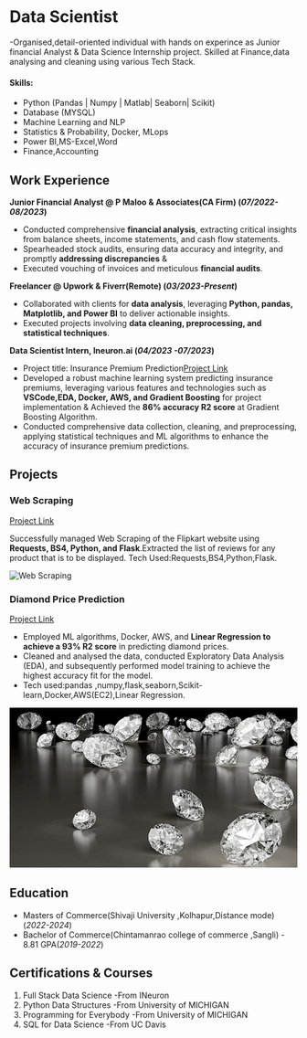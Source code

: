 # Data Scientist
-Organised,detail-oriented individual with hands on experince as  Junior financial Analyst & Data Science Internship project.
 Skilled at Finance,data analysing and cleaning using various Tech Stack.

#### Skills:
- Python (Pandas | Numpy | Matlab| Seaborn| Scikit)
- Database (MYSQL)
- Machine Learning and NLP
- Statistics & Probability, Docker, MLops
- Power BI,MS-Excel,Word
- Finance,Accounting								       	

## Work Experience
**Junior Financial Analyst @ P Maloo & Associates(CA Firm) (_07/2022-08/2023_)**
- Conducted comprehensive **financial analysis**, extracting critical insights from balance sheets, income
  statements, and cash flow statements.
- Spearheaded stock audits, ensuring data accuracy and integrity, and promptly **addressing discrepancies** &
- Executed vouching of invoices and meticulous **financial audits**.

**Freelancer @ Upwork & Fiverr(Remote) (_03/2023-Present_)**
- Collaborated with clients for **data analysis**, leveraging **Python, pandas, Matplotlib, and Power BI** to deliver
  actionable insights.
- Executed projects involving **data cleaning, preprocessing, and statistical techniques**.

**Data Scientist Intern, Ineuron.ai (_04/2023 -07/2023_)**
- Project title: Insurance Premium Prediction[Project Link](https://github.com/KIRTIBAJAJ2002/KIRTIINTERNSHIPPROJECT)
- Developed a robust machine learning system predicting insurance premiums, leveraging various features and
  technologies such as **VSCode,EDA, Docker, AWS, and Gradient Boosting** for project implementation &
  Achieved the **86% accuracy R2 score** at Gradient Boosting Algorithm.
- Conducted comprehensive data collection, cleaning, and preprocessing, applying statistical techniques and
  ML algorithms to enhance the accuracy of insurance premium predictions.


## Projects
### Web Scraping
[Project Link](https://github.com/KIRTIBAJAJ2002/Project1-Scraper-beanstalk-deployment)

Successfully managed Web Scraping of the Flipkart website using **Requests, BS4, Python, and Flask**.Extracted
the list of reviews for any product that is to be displayed.
Tech Used:Requests,BS4,Python,Flask.

![Web Scraping]()

### Diamond Price Prediction
[Project Link](https://github.com/KIRTIBAJAJ2002/Diamondpriceprediction-ML-project)

- Employed ML algorithms, Docker, AWS, and **Linear Regression to achieve a 93% R2 score** in predicting
diamond prices.
- Cleaned and analysed the data, conducted Exploratory Data Analysis (EDA), and subsequently performed
model training to achieve the highest accuracy fit for the model.
- Tech used:pandas ,numpy,flask,seaborn,Scikit-learn,Docker,AWS(EC2),Linear Regression.

![Diamond Price Prediction](https://github.com/KIRTIBAJAJ2002/portfolio/blob/main/Diamond.jpg?raw=true=50x50) 

## Education
- Masters of Commerce(Shivaji University ,Kolhapur,Distance mode)(_2022-2024_)
- Bachelor of Commerce(Chintamanrao college of commerce ,Sangli) - 8.81 GPA(_2019-2022_)

## Certifications & Courses
1. Full Stack Data Science -From INeuron
2. Python Data Structures -From University of MICHIGAN
3. Programming for Everybody -From University of MICHIGAN
4. SQL for Data Science -From UC Davis
 
